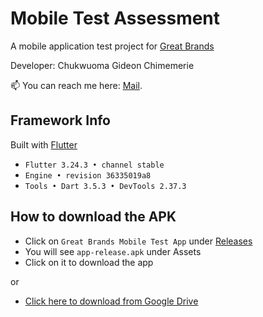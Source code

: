 # Mobile Test Assessment

A mobile application test project for [Great Brands](http://gbnl.atspace.com/)

Developer: Chukwuoma Gideon Chimemerie

📫 You can reach me here: [Mail](mailto:gideon.dart@gmail.com).

## Framework Info

Built with [Flutter](https://flutter.dev)

- `Flutter 3.24.3 • channel stable`
- `Engine • revision 36335019a8`
- `Tools • Dart 3.5.3 • DevTools 2.37.3`

## How to download the APK

- Click on `Great Brands Mobile Test App` under [Releases](https://github.com/egideons/great_brands_mobile_test/releases)
- You will see `app-release.apk` under Assets
- Click on it to download the app

or

- [Click here to download from Google Drive](https://drive.google.com/drive/folders/1A6GaHuwQX-pQD6IbKKz_9mgpsLTwDBA-?usp=sharing)
